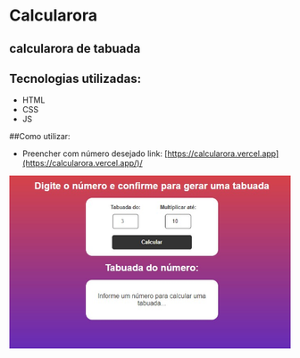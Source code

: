 # Calcularora
## calcularora de tabuada

## Tecnologias utilizadas:
- HTML
- CSS
- JS

##Como utilizar:
- Preencher com número desejado 
link: [https://calcularora.vercel.app](https://calcularora.vercel.app/)/

[<img src="./tela1.jpg" alt="imagem da tela">](https://calcularora.vercel.app/)
